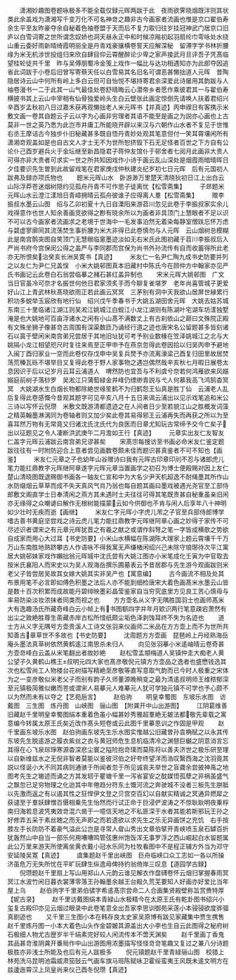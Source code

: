 <!-- { "loadSidebar": true } -->
　　潇湘妙趣图卷题咏极多不能全载仅録元晖两跋于此　夜雨欲霁晓烟既泮则其状类此余盖戏为潇湘写千变万化不可名神竒之趣非古今画家者流画也惟是京口翟伯寿余生平至友昨豪夺余自秘着色袖卷盟于天而后不复力取归往岁挂冠神武门居京口旧庐以白雪词寄之世所谓念奴娇也洞天昼永正中和时候凉飚初起羽扇纶巾雩咏处水绕山重云委好雨新晴绮霞明丽全是丹青戏豪攘横卷誓天应解深秘　留滞字学书林折腰缘为米无机涉世投组归来欣自肆目仰云霄醒醉论少卑之家声接武月旦评吾子凭髙临望桂轮徒共千里　昨与吴傅朋蜀冷金笺上戏作一幅比与达功相遇知亦为此郎夺因追省此词跋于小卷后旧曾写寄蔡天任以白雪易其名旧名可谓恶甚懒拙道人元晖　昔陶隐居诗云山中何所有岭上多白云但可自怡悦不堪持寄君余深爱此诗屡用其韵跋与人袖卷漫书一二于此其一山气最佳处卷舒晴晦云心潜帝乡者愿作乘彼君其一与翟伯寿横披书其上云山中宰相有仙骨独爱岭头生白云壁张此画定惊倒先请唤人扶着君绍兴辛酉岁孟秋初八日过嘉禾获再观懒拙老人米元晖书【并真迹】丙申禊日有客携示米敷文画一卷其自题云子云以字为心画非穷理者其语不能至是画之为説亦心画也上古莫非一世之英乃悉为此岂市井庸工所能晓开辟以来汉与六朝作山水者不复见于世惟右丞王摩诘古今独步仆旧秘藏甚多既自悟丹青妙处观其笔意但付一笑耳霄壤闲所有潇湘竒观盖如是也自古文人才士无不为世所恕挤毁下石无足怪者百世之下方自有公论仆己酉岁避兵火于金坛继至新昌隐君子蒋仲友馆仆于邨舍者七阅月此画非大贵人可得亦非大贵者可求实一世之所共知因戏作小诗于画云乱山深处是烟霞雨暗晴晖日夕佳要识先生曽到此故留戏笔在君家庚戌仲秋建炎纪岁初七日元晖　后有元国初人跋弗及録亦项氏物也
　　题米元晖山水　卧游渺万里楚天清晓狄初日江上出白云山际浮莽苍迷烟树隠约见孤舟丹青不可作思子徒离忧【松雪斋集】
　　子昻题米元晖山水云澄江漾旭日青嶂拥晴云孤舟彼谁子应得离人羣【松雪斋集】
　　赠李振叔水墨云山图　绍与乙卯初夏十九日自溧阳来游苕川忽见此卷于李振叔家实余儿戏得意作也世人知余善画竞欲得之尠有晓余所以为画者非具顶门上慧眼者不足以识不可以古今画家者流画求之老境于世海中一毛发事泊然无着染每静室僧趺忘怀万虑与碧虚寥廓同其流荡焚生事折腰为米大非得已此卷慎勿与人元晖　云山烟树总模糊此是南宫鹘突图自笑顶门无慧眼临窻墨迹淡如无右米氏此图初藏于苕川李振叔后入严尚书府今宫保闵公得之盖严与李同郡而宫保为尚书外孙流传有自而收蓄得所此老亦无所恨矣治癸亥长洲吴寛书【真迹】
　　米友仁一名尹仁陶九成书史防要并列之以友仁为尹仁兄盖悮　小米大姚邨图真本旧藏村中陈氏今在顾仲方中翰家亦见严氏书画记云此卷白石翁尝临摹之赭石甚红盖异制也
　　宋米元晖大姚邨图　广文当日官虽冷可奈才名振世何他日君家须炙手而今聊复雀堪罗　老年尚喜管城子更爱好山江上青武林秋髙晓欲雨正若此画云冥冥　三茅别有洞中天我欲山居屏世縁累行积功多蜕举玉宸欣有地行仙　绍兴戊午季春书于大姚五湖田舍元晖　大姚去姑苏城东南三十里临诸江湖江则吴淞江姚城江白蚬江小龙江湖则有陈湖叶宅湖车坊漾独墅淹是也大姚地可百亩浮诸水之闲有小山髙不满数丈上有古刹依山之巅曰文殊院正殿有文殊坐狮子像甚竒古周围有深渠数匝乃诵经行道之迹也唐宋名公留题甚多皆刻诸石以寘于壁闲米南宫弟兄尝居于其地旧址犹可考予别业数椽在笠泽姚城江之北与大姚隔小龙江相望咫尺时复往来焉至正甲申予在燕京忽得此卷因拾以归吴丙申予避地入闽丁酉归家业一空而此卷仅存戊申中吴复兵燹予亦流离濠梁己酉复归田里故居焚荡荒榛瓦砾不堪举目又复得此卷于野人家事物之遇岂偶然哉辛亥秋七月暇日展卷太息因识于后以记岁月云耳云浦道人　喟然防也宜吾与不利虞兮奈若何鸿雁欲来风嫋嫋庭前树子落桫罗　吴淞江只蒲萄緑金井峰仍缥缈青説与弋人何慕我高飞鸿鹄杳冥冥　大姚湖水生白烟长物都除絶世缘笙鹤不为归鹤怨王仙真是胜丁仙　云浦老人乱后复得此卷感慨今昔观其题字可见辛亥八月十五日来谒云浦出以见示戏笔追和米公三诗以写怀云倪瓒　米敷文既游清都遗迹之在人间者日少至若貌江山之胜概发词藻之精英翰墨淋漓同为卷轴者则又加少矣此卷其易得邪王云浦再失而再获之所以为至喜耳然万物有无常竟又归诸沈氏沈氏代为良医而日章尤知玩古常缔予交今亡矣子出以征题见之令人凄断洪武庚午二月澹如王行【真迹】
　　元章实出友仁友智友仁盖字元晖云浦跋云南宫弟兄谬甚矣
　　宋髙宗每搜访至书画必命米友仁鉴定题跋往往有一时附防迎合上意者尝见画数卷颇未佳而题识甚真鉴者不可不知也【画鉴】
　　米友仁元章之子也幼年山谷赠诗曰我有元晖古印章印刓不忍与诸郎虎儿笔力能扛鼎教字元晖继阿章遂字元晖元章当置画学之初召为博士便殿赐对因上友仁楚山清晓图既退赐御书画各一轴友仁宣和中为大名少尹天机超逸不耐绳墨其所作山水防缀烟云草草而成不失天真风气肖乃翁也每自题其画曰墨戏被遇光尧官至工部侍郎敷文阁直学士日奉清闲之燕方其未遇时士夫往往可得其笔既贵甚自秘重虽亲旧闲亦无缘得之众嘲谑曰解作无根树能描蒙云如今供御也不肯与闲人后享年八十神明如少壮时无疾而逝【画继】
　　米友仁字元晖小字虎儿芾之子官至兵部侍郎博学嗜古善书黄庭坚尝戏之诗云虎儿笔力能扛鼎教字元晖继阿章心画之妙得于家传不可尽述识者谓宋之有元章元晖犹晋之有羲之献之或谓作斜弩之笔一字皆成横欹之势欲自成家而用心大过耳【书史防要】小米山水横幅在陈湖陈大理家上题云霄壤千千万万山东南胜地熟跻攀古人作语咏不得我寓无声缣楮闲绍兴己未除守琅琊待次平江寓居大姚邨妹家戏作嬾拙翁元晖城中沈氏尝有大姚江图亦小米笔成化壬寅为中官取去按米氏襄阳人而宋史以为吴人观海岳撰乐圃墓表云予昔居郡与先生游今观画跋则米老父子皆尝居吴故其女嫁大姚其实非吴产也【寓意编】
　　古今画流不相及处其布景用笔不必言即如傅色积墨之法后人亦不能到细检唐宋大着色画髙米水墨云山皆是数十百次积累而成故能丹碧绯映墨彩晶莹鉴家自当穷究底里方见良工苦心慎毋与率易防染淡妆浓抹者同类而视之也
　　方方壶名从义字无隅胜国羽士也画师髙米大有逸趣汤氏所藏奇峰白云小帧上有书图额四字并年月欵识两行笔意疎宕萧然有出尘之致絶胜尊生斋藏赤岸古松所惜纸颇尘垢色泽剥蚀耳终不失为名迹也
　　道士方从义字无隅号方壶贵溪人工诗文张羽来仪画师二米品在方方壶上而不为世所共知善古章草世不多故也【书史防要】
　　沈周题方方壶画　琵琶岭上丹经熟海岳庵头墨法真草树依然黄鹤逺江南思杀未归人
　　向见张羽摹小米逺岫晴云卷奇甚方壶竒峰白云盖从米笔翻出者故妙絶
　　赵松雪孟頫梅道人吴镇仲圭大痴老人黄公望子久黄鹤山樵王叔明元四大家也髙彦敬倪元镇方方壶品之逸者也盛懋钱选其次也松雪尚工人物楼台花树描写精絶至彦敬等直写意取气韵而已今时人极重之宋体为之一变彦敬似米老父子而别有韵子久师董源晚稍变之最为清逺叔明师王维秾郁深至元镇极简雅似嫩而苍或谓宋人易摹元人难摹元人犹可学独元镇不可学也予心颇不以为然而未有以夺之【艺苑巵言】
　　赵伯驹
　　明皇幸蜀图　东坡乐水图　访戴图　三生图　炼丹图　山峡图　骊山图　【附龚开中山出游图】
　　江阴葛维善旧藏赵千里明皇幸蜀图绢本重着色虽小幅甚妙秀雅超羣絶无皴法都敬先辈载之寓意编今转属太原王氏矣近改作髙头短卷或云此图千里摹思训之作固是甲观
　　赵千里画东坡乐水图　赵伯驹画东坡先生乐水图实惟越公旧藏曽孙袁桷赋之以永其传　东坡先生脱逺游之履衣紫丝之衣与黄冠师危生息机临清冷之渊憇巨樾之阴意消言忘其得在心飞泉琮琤寒源杳深悲尘寰之隘险抱竒璞而莫陈将以善夫济世之极乐研至理以自新维兹水之无倪非智者莫能以鉴彼河伯之好夸终望洋而浩叹繄西海之沈羽竟其説以怪诞小大不同其病则通骇于所闻者忽于所见诚哀夫举世之盲聋余尝披神禹之地图考先生之辙迹而诵之方其发轫于瞿塘千里一泻省宴安之酖媒悟孤孽之非祸虽盛气之飘忽已足穷物理之化迨其中年倦趋分符东土慨河流之奔驶城不没者三板先生胼胝以先激而返之有以遏其性之狂悍伊文登之贝宫空百幻以自献实精诚之冥通异燃犀之获谴至于羣妖肆憎百慑相乗先生怡然而行试正命于巨浸俨波涛之不惊耿耿明夜乗桴南归海若息波凭夷效竒混六凿于一噫信天地之不私匪深于水者其能若斯邪玩王孙之好修弄五采于素丝聴之而无声即之而若遗欲以求先生之乐无异画饼之充饥　右手按膝左手长防防不着豪气溢此公岂是寻常人睂山秀出文章伯擘开青峡喷玉泉石罅百折犹轰然山中自当一部乐何用嘈嘈鸣管弦惠州饱饭浑无事罗浮之西山崛起白水留题属此公万里来游天所使离坐黄衣戴小冠水乐同为杜牧看图中不是程正辅方外当为邓守安延陵吴寛【真迹】
　　虞集题赵千里出峡图　巨舟临峡口众工志如一各以所操济虽危万无失所忧在平旷玩肆生纵逸毋俾持钓翁倚岸三叹息【道园学古録】
　　倪瓒题赵千里扇上写山用郑山人元韵云谁见解衣作盘礴卷怀云烟归掌握春雨冥冥江水波竹闲日暮衣裳薄零落王孙翰墨余越王台殿久荒芜要知人好画亦好爱比当年屋上乌
　　赵伯驹字千里弟伯骕字希逺髙宗尝命二人合画集贤殿壁称旨赏赉特厚【妮古录】
　　赵千里访戴图绢本青緑山水极精今在太原王氏有乾卦图书绍兴小玺复古殿印亦见云烟过眼录中此卷笔意全出吾家李思训御苑采莲小本骎骎欲度骅骝真剧迹也
　　又千里三生图小本在韩存良太史家吴原博有跋见家藏集中贾生携售赵千里炼丹图一小本大着色山头作金碧皴其源盖出大小李也生自云此图得之秘府树石极细人物尤古歴岁半千绢素完好较人闲流传本不啻天渊矣
　　赵千里画丁香鬼其品甚竒淮阴龚开番局作中山出游图用浓墨描写怪怪竒竒笔趣又复过之兼八分诗题极胜亦非浅士所能及也后有元人跋极多
　　倪元镇题赵千里青緑骊山图　校猎上林苑洗马昆明池霜威肃笳鼔云气画车旗马班陈赋咏卫霍绥蛮夷王风既未逺文明方在兹逶迤霄汉上凤皇尚来仪己酉冬倪瓒【真迹】
